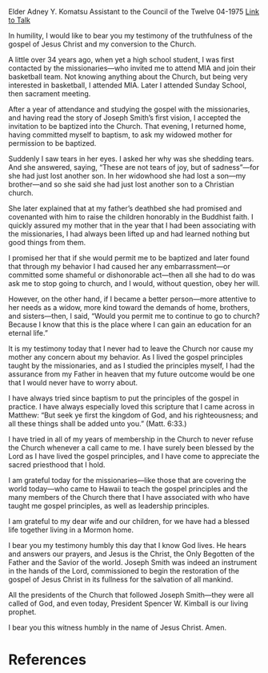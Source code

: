 Elder Adney Y. Komatsu
Assistant to the Council of the Twelve
04-1975
[Link to Talk](https://www.churchofjesuschrist.org/study/general-conference/1975/04/my-mother-gained-a-better-son?lang=eng)

In humility, I would like to bear you my testimony of the truthfulness of the gospel of Jesus Christ and my conversion to the Church.

A little over 34 years ago, when yet a high school student, I was first contacted by the missionaries—who invited me to attend MIA and join their basketball team. Not knowing anything about the Church, but being very interested in basketball, I attended MIA. Later I attended Sunday School, then sacrament meeting.

After a year of attendance and studying the gospel with the missionaries, and having read the story of Joseph Smith’s first vision, I accepted the invitation to be baptized into the Church. That evening, I returned home, having committed myself to baptism, to ask my widowed mother for permission to be baptized.

Suddenly I saw tears in her eyes. I asked her why was she shedding tears. And she answered, saying, “These are not tears of joy, but of sadness”—for she had just lost another son. In her widowhood she had lost a son—my brother—and so she said she had just lost another son to a Christian church.

She later explained that at my father’s deathbed she had promised and covenanted with him to raise the children honorably in the Buddhist faith. I quickly assured my mother that in the year that I had been associating with the missionaries, I had always been lifted up and had learned nothing but good things from them.

I promised her that if she would permit me to be baptized and later found that through my behavior I had caused her any embarrassment—or committed some shameful or dishonorable act—then all she had to do was ask me to stop going to church, and I would, without question, obey her will.

However, on the other hand, if I became a better person—more attentive to her needs as a widow, more kind toward the demands of home, brothers, and sisters—then, I said, “Would you permit me to continue to go to church? Because I know that this is the place where I can gain an education for an eternal life.”

It is my testimony today that I never had to leave the Church nor cause my mother any concern about my behavior. As I lived the gospel principles taught by the missionaries, and as I studied the principles myself, I had the assurance from my Father in heaven that my future outcome would be one that I would never have to worry about.

I have always tried since baptism to put the principles of the gospel in practice. I have always especially loved this scripture that I came across in Matthew: “But seek ye first the kingdom of God, and his righteousness; and all these things shall be added unto you.” (Matt. 6:33.)

I have tried in all of my years of membership in the Church to never refuse the Church whenever a call came to me. I have surely been blessed by the Lord as I have lived the gospel principles, and I have come to appreciate the sacred priesthood that I hold.

I am grateful today for the missionaries—like those that are covering the world today—who came to Hawaii to teach the gospel principles and the many members of the Church there that I have associated with who have taught me gospel principles, as well as leadership principles.

I am grateful to my dear wife and our children, for we have had a blessed life together living in a Mormon home.

I bear you my testimony humbly this day that I know God lives. He hears and answers our prayers, and Jesus is the Christ, the Only Begotten of the Father and the Savior of the world. Joseph Smith was indeed an instrument in the hands of the Lord, commissioned to begin the restoration of the gospel of Jesus Christ in its fullness for the salvation of all mankind.

All the presidents of the Church that followed Joseph Smith—they were all called of God, and even today, President Spencer W. Kimball is our living prophet.

I bear you this witness humbly in the name of Jesus Christ. Amen.

# References
